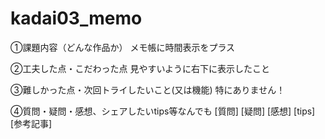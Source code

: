# kadai03_memo

①課題内容（どんな作品か）
メモ帳に時間表示をプラス

②工夫した点・こだわった点
見やすいように右下に表示したこと

③難しかった点・次回トライしたいこと(又は機能)
特にありません！

④質問・疑問・感想、シェアしたいtips等なんでも
[質問]
[疑問]
[感想]
[tips]
[参考記事]
